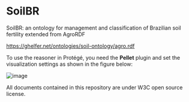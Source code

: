 # SoilBR
SoilBR: an ontology for management and classification of Brazilian soil fertility extended from AgroRDF

https://ghelfer.net/ontologies/soil-ontology/agro.rdf

To use the reasoner in Protégé, you need the **Pellet** plugin and set the visualization settings as shown in the figure below:

![image](https://github.com/user-attachments/assets/fa79ac7b-f501-41a6-88c0-4a2e9c92dc31)


All documents contained in this repository are under W3C open source license.
